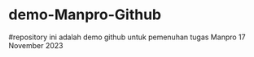# demo-Manpro-Github
#repository ini adalah demo github untuk pemenuhan tugas Manpro 17 November 2023
